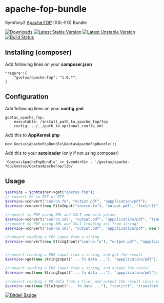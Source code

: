 apache-fop-bundle
==========

Symfony2 [Apache FOP](http://xmlgraphics.apache.org/fop/) (XSL-FO)  Bundle

[![Downloads](https://poser.pugx.org/goetas/apache-fop/d/total.png)](https://packagist.org/packages/goetas/apache-fop)
[![Latest Stable Version](https://poser.pugx.org/goetas/apache-fop/version.png)](https://packagist.org/packages/goetas/apache-fop)
[![Latest Unstable Version](https://poser.pugx.org/goetas/apache-fop/v/unstable.png)](https://packagist.org/packages/goetas/apache-fop)
[![Build Status](https://travis-ci.org/goetas/apache-fop.png?branch=master)](https://travis-ci.org/goetas/apache-fop)


Installing (composer)
--------------------

Add following lines on your **composer.json**
```
"requre":{
    "goetas/apache-fop": "1.0.*",
}
```


Configuration
--------------------

Add following lines on your **config.yml**
```
goetas_apache_fop:
    executable: /install_path_to_apache_fop/fop
    config: ../../path_to_optional_config_xml
```


Add this to **AppKernel.php**
```
new Goetas\ApacheFopBundle\GoetasApacheFopBundle();
```

Add this to your **autoloader** (only if not using composer)
```
'Goetas\ApacheFopBundle' => $vendorDir . '/goetas/apache-fop/Goetas/GoetasApacheFop/lib/'
```


Usage
--------------------

```php
$service = $container->get("goetas.fop");
// convert FO to PDF or RTF
$service->convert("source.fo", "output.pdf", "appplication/pdf");
$service->convert(new FileInput("source.fo"), "output.pdf", "text/rtf");

//convert to PDF using XML and XSLT and with params
$service->convert("source.xml", "output.pdf", "appplication/pdf", "transform.xsl", array("paramName"=>"paramValue"));
//convert to PDF using XML and XSLT (reading xsl from string)
$service->convert("source.xml", "output.pdf", "appplication/pdf", new StringInput(" ... xsl string ..."));

//convert reading a FOP input from a string
$service->convert(new StringInput("source.fo"), "output.pdf", "appplication/pdf");


//convert reading a FOP input from a string, and get the result
$service->get(new StringInput("... fo data ..."), "appplication/pdf");

//convert reading a FOP input from a string, and output the result
$service->out(new StringInput("... fo data ..."), "appplication/pdf");

//convert reading a FO data from a file, and output the result (plus xsl)
$service->out(new FileInput("... fo data ..."), "text/rtf", "transform.xsl", array("paramName"=>"paramValue"));


```


[![Bitdeli Badge](https://d2weczhvl823v0.cloudfront.net/goetas/apache-fop/trend.png)](https://bitdeli.com/free "Bitdeli Badge")

